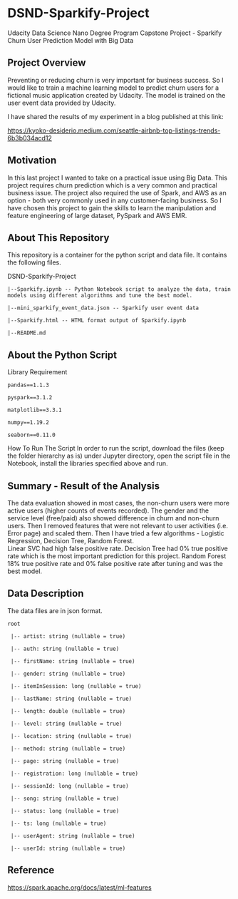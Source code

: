 # DSND-Sparkify-Project

Udacity Data Science Nano Degree Program Capstone Project - Sparkify Churn User Prediction Model with Big Data

## Project Overview
Preventing or reducing churn is very important for business success.  So I would like to train a machine learning model to predict churn users for a fictional music application created by Udacity.  The model is trained on the user event data provided by Udacity.

I have shared the results of my experiment in a blog published at this link: 

https://kyoko-desiderio.medium.com/seattle-airbnb-top-listings-trends-6b3b034acd12


## Motivation
In this last project I wanted to take on a practical issue using Big Data.  This project requires churn prediction which is a very common and practical business issue.  The project also required the use of Spark, and AWS as an option - both very commonly used in any customer-facing business.  So I have chosen this project to gain the skills to learn the manipulation and feature engineering of large dataset, PySpark and AWS EMR.


## About This Repository
This repository is a container for the python script and data file.  It contains the following files.

DSND-Sparkify-Project

	|--Sparkify.ipynb -- Python Notebook script to analyze the data, train models using different algorithms and tune the best model. 
	
	|--mini_sparkify_event_data.json -- Sparkify user event data
	
	|--Sparkify.html -- HTML format output of Sparkify.ipynb
	
	|--README.md


## About the Python Script
Library Requirement

	pandas==1.1.3
	
	pyspark==3.1.2
	
	matplotlib==3.3.1
	
	numpy==1.19.2
	
	seaborn==0.11.0

How To Run The Script
In order to run the script, download the files (keep the folder hierarchy as is) under Jupyter directory, open the script file in the Notebook, install the libraries specified above and run.


## Summary - Result of the Analysis
The data evaluation showed in most cases, the non-churn users were more active users (higher counts of events recorded).  The gender and the service level (free/paid) also showed difference in churn and non-churn users.  Then I removed features that were not relevant to user activities (i.e. Error page) and scaled them.
Then I have tried a few algorithms - Logistic Regression, Decision Tree, Random Forest.  
Linear SVC had high false positive rate.  Decision Tree had 0% true positive rate which is the most important prediction for this project.  Random Forest 18% true positive rate and 0% false positive rate after tuning and was the best model.


## Data Description
The data files are in json format.

	root
	
	 |-- artist: string (nullable = true)

	 |-- auth: string (nullable = true)

	 |-- firstName: string (nullable = true)

	 |-- gender: string (nullable = true)

	 |-- itemInSession: long (nullable = true)

	 |-- lastName: string (nullable = true)

	 |-- length: double (nullable = true)

	 |-- level: string (nullable = true)

	 |-- location: string (nullable = true)

	 |-- method: string (nullable = true)

	 |-- page: string (nullable = true)

	 |-- registration: long (nullable = true)

	 |-- sessionId: long (nullable = true)

	 |-- song: string (nullable = true)

	 |-- status: long (nullable = true)

	 |-- ts: long (nullable = true)

	 |-- userAgent: string (nullable = true)

	 |-- userId: string (nullable = true)


## Reference
https://spark.apache.org/docs/latest/ml-features
